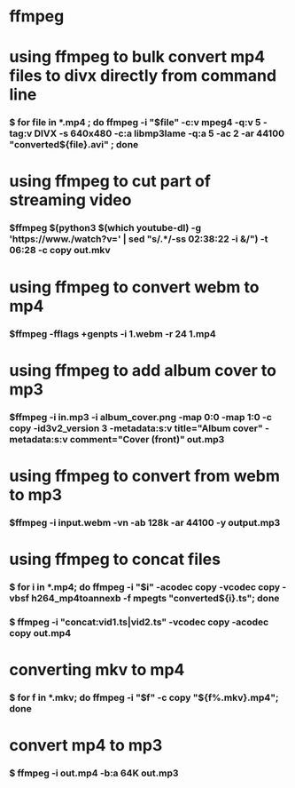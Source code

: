 # ffmpeg
# using ffmpeg to bulk convert mp4 files to divx directly from command line

### $ for file in *.mp4 ; do ffmpeg -i "$file" -c:v mpeg4 -q:v 5 -tag:v DIVX -s 640x480 -c:a libmp3lame -q:a 5 -ac 2 -ar 44100 "converted${file}.avi" ; done

# using ffmpeg to cut part of streaming video 
### $ffmpeg $(python3 $(which youtube-dl) -g 'https://www./watch?v=' | sed "s/.*/-ss 02:38:22 -i &/") -t 06:28 -c copy out.mkv

# using ffmpeg to convert webm to mp4
### $ffmpeg -fflags +genpts -i 1.webm -r 24 1.mp4

# using ffmpeg to add album cover to mp3
### $ffmpeg -i in.mp3 -i album_cover.png -map 0:0 -map 1:0 -c copy -id3v2_version 3 -metadata:s:v title="Album cover" -metadata:s:v comment="Cover (front)" out.mp3

# using ffmpeg to convert from webm to mp3
### $ffmpeg -i input.webm -vn -ab 128k -ar 44100 -y output.mp3

# using ffmpeg to concat files
### $ for i in *.mp4; do ffmpeg -i "$i" -acodec copy -vcodec copy -vbsf h264_mp4toannexb -f mpegts "converted${i}.ts"; done
### $ ffmpeg -i "concat:vid1.ts|vid2.ts" -vcodec copy -acodec copy out.mp4

# converting mkv to mp4
### $ for f in *.mkv; do ffmpeg -i "$f" -c copy "${f%.mkv}.mp4"; done

# convert mp4 to mp3
### $ ffmpeg -i out.mp4 -b:a 64K out.mp3


